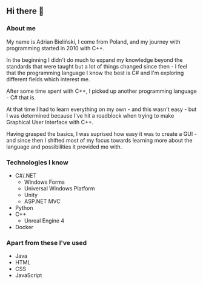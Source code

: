 ## Hi there 👋

### About me

My name is Adrian Bieliński, I come from Poland, and my journey with programming started in 2010 with C++.

In the beginning I didn't do much to expand my knowledge beyond the standards that were taught but a lot of things changed since then - I feel that the programming language I know the best is C# and I'm exploring different fields which interest me.

After some time spent with C++, I picked up another programming language - C# that is.

At that time I had to learn everything on my own - and this wasn't easy - but I was determined because I've hit a roadblock when trying to make Graphical User Interface with C++.

Having grasped the basics, I was suprised how easy it was to create a GUI - and since then I shifted most of my focus towards learning more about the language and possibilities it provided me with.

### Technologies I know

- C#/.NET
  - Windows Forms
  - Universal Windows Platform
  - Unity
  - ASP.NET MVC
- Python
- C++
  - Unreal Engine 4
- Docker

### Apart from these I've used
- Java
- HTML
- CSS
- JavaScript

<!--
**APB97/APB97** is a ✨ _special_ ✨ repository because its `README.md` (this file) appears on your GitHub profile.

Here are some ideas to get you started:

- 🔭 I’m currently working on ...
- 🌱 I’m currently learning ...
- 👯 I’m looking to collaborate on ...
- 🤔 I’m looking for help with ...
- 💬 Ask me about ...
- 📫 How to reach me: ...
- 😄 Pronouns: ...
- ⚡ Fun fact: ...
-->

